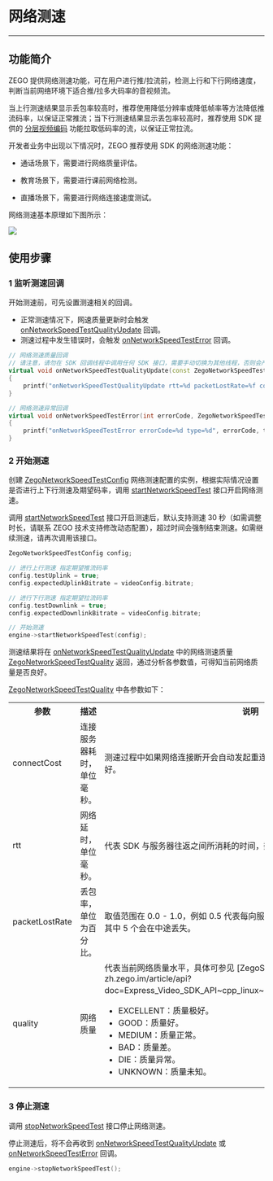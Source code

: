 # 网络测速

- - -

## 功能简介

ZEGO 提供网络测速功能，可在用户进行推/拉流前，检测上行和下行网络速度，判断当前网络环境下适合推/拉多大码率的音视频流。

当上行测速结果显示丢包率较高时，推荐使用降低分辨率或降低帧率等方法降低推流码率，以保证正常推流；当下行测速结果显示丢包率较高时，推荐使用 SDK 提供的 [分层视频编码](https://doc-zh.zego.im/article/16819) 功能拉取低码率的流，以保证正常拉流。

开发者业务中出现以下情况时，ZEGO 推荐使用 SDK 的网络测速功能：

- 通话场景下，需要进行网络质量评估。

- 教育场景下，需要进行课前网络检测。

- 直播场景下，需要进行网络连接速度测试。


网络测速基本原理如下图所示：

<Frame width="512" height="auto" caption=""><img src="https://doc-media.zego.im/sdk-doc/Pics/Common/ZegoExpressEngine/Network_speed_test.png" /></Frame>



## 使用步骤

### 1 监听测速回调

开始测速前，可先设置测速相关的回调。

- 正常测速情况下，网速质量更新时会触发 [onNetworkSpeedTestQualityUpdate](https://doc-zh.zego.im/article/api?doc=Express_Video_SDK_API~CPP_linux~class~zego-express-i-zego-event-handler#on-network-speed-test-quality-update) 回调。
- 测速过程中发生错误时，会触发 [onNetworkSpeedTestError](https://doc-zh.zego.im/article/api?doc=Express_Video_SDK_API~CPP_linux~class~zego-express-i-zego-event-handler#on-network-speed-test-error) 回调。

```cpp
// 网络测速质量回调
// 请注意，请勿在 SDK 回调线程中调用任何 SDK 接口，需要手动切换为其他线程，否则会产生死锁
virtual void onNetworkSpeedTestQualityUpdate(const ZegoNetworkSpeedTestQuality& quality, ZegoNetworkSpeedTestType type)
{
    printf("onNetworkSpeedTestQualityUpdate rtt=%d packetLostRate=%f connectCost=%d type=%d", quality.rtt, quality.packetLostRate, quality.connectCost, type);
}

// 网络测速异常回调
virtual void onNetworkSpeedTestError(int errorCode, ZegoNetworkSpeedTestType type)
{
    printf("onNetworkSpeedTestError errorCode=%d type=%d", errorCode, type);
}
```

### 2 开始测速

创建 [ZegoNetworkSpeedTestConfig](https://doc-zh.zego.im/article/api?doc=Express_Video_SDK_API~CPP_linux~struct~zego-express-zego-network-speed-test-config) 网络测速配置的实例，根据实际情况设置是否进行上下行测速及期望码率，调用 [startNetworkSpeedTest](https://doc-zh.zego.im/article/api?doc=Express_Video_SDK_API~CPP_linux~class~zego-express-i-zego-express-engine#start-network-speed-test) 接口开启网络测速。

<Note title="说明">



调用 [startNetworkSpeedTest](https://doc-zh.zego.im/article/api?doc=Express_Video_SDK_API~CPP_linux~class~zego-express-i-zego-express-engine#start-network-speed-test) 接口开启测速后，默认支持测速 30 秒（如需调整时长，请联系 ZEGO 技术支持修改动态配置），超过时间会强制结束测速。如需继续测速，请再次调用该接口。

</Note>




```cpp
ZegoNetworkSpeedTestConfig config;

// 进行上行测速 指定期望推流码率
config.testUplink = true;
config.expectedUplinkBitrate = videoConfig.bitrate;

// 进行下行测速 指定期望拉流码率
config.testDownlink = true;
config.expectedDownlinkBitrate = videoConfig.bitrate;

// 开始测速
engine->startNetworkSpeedTest(config);
```

测速结果将在 [onNetworkSpeedTestQualityUpdate](https://doc-zh.zego.im/article/api?doc=Express_Video_SDK_API~CPP_linux~class~zego-express-i-zego-event-handler#on-network-speed-test-quality-update) 中的网络测速质量 [ZegoNetworkSpeedTestQuality](https://doc-zh.zego.im/article/api?doc=Express_Video_SDK_API~CPP_linux~struct~zego-express-zego-network-speed-test-quality) 返回，通过分析各参数值，可得知当前网络质量是否良好。

[ZegoNetworkSpeedTestQuality](https://doc-zh.zego.im/article/api?doc=Express_Video_SDK_API~CPP_linux~struct~zego-express-zego-network-speed-test-quality) 中各参数如下：

<table>
  
<tbody><tr>
<th>参数</th>
<th>描述</th>
<th>说明</th>
</tr>
<tr>
<td>connectCost</td>
<td>连接服务器耗时，单位毫秒。</td>
<td>测速过程中如果网络连接断开会自动发起重连，此变量会相应更新，数值越小越好。</td>
</tr>
<tr>
<td>rtt</td>
<td>网络延时，单位毫秒。</td>
<td>代表 SDK 与服务器往返之间所消耗的时间，数值越小越好。</td>
</tr>
<tr>
<td>packetLostRate</td>
<td>丢包率，单位为百分比。</td>
<td>取值范围在 0.0 - 1.0，例如 0.5 代表每向服务器发送的 10 个数据包中，可能有其中 5 个会在中途丢失。</td>
</tr>
<tr>
<td>quality</td>
<td>网络质量</td>
<td>代表当前网络质量水平，具体可参见 [ZegoStreamQualityLevel](https://doc-zh.zego.im/article/api?doc=Express_Video_SDK_API~cpp_linux~enum~ZegoStreamQualityLevel)： <ul><li>EXCELLENT：质量极好。</li><li>GOOD：质量好。</li><li>MEDIUM：质量正常。</li><li>BAD：质量差。</li><li>DIE：质量异常。</li><li>UNKNOWN：质量未知。</li></ul>  </td>
</tr>
</tbody></table>



### 3 停止测速

调用 [stopNetworkSpeedTest](https://doc-zh.zego.im/article/api?doc=Express_Video_SDK_API~CPP_linux~class~zego-express-i-zego-express-engine#stop-network-speed-test) 接口停止网络测速。

停止测速后，将不会再收到 [onNetworkSpeedTestQualityUpdate](https://doc-zh.zego.im/article/api?doc=Express_Video_SDK_API~CPP_linux~class~zego-express-i-zego-event-handler#on-network-speed-test-quality-update) 或 [onNetworkSpeedTestError](https://doc-zh.zego.im/article/api?doc=Express_Video_SDK_API~CPP_linux~class~zego-express-i-zego-event-handler#on-network-speed-test-error) 回调。

```cpp
engine->stopNetworkSpeedTest();
```

<Content />


